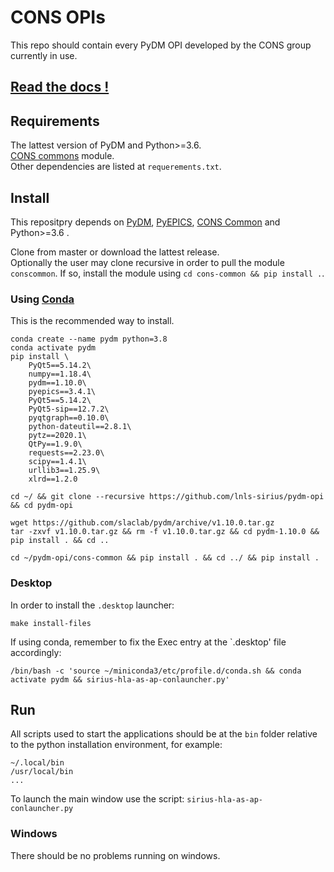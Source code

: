 CONS OPIs
===========

This repo should contain every PyDM OPI developed by the CONS group currently in use.

[Read the docs !](https://lnls-sirius.github.io/pydm-opi/)
----------------------------------------------------------

Requirements
------------
The lattest version of PyDM and Python>=3.6.<br>
[CONS commons](https://github.com/carneirofc/cons-common) module.<br>
Other dependencies are listed at `requerements.txt`.<br>

Install
-------
This repositpry depends on [PyDM](https://github.com/slaclab/pydm),
[PyEPICS](https://github.com/pyepics/pyepics), [CONS Common](https://github.com/carneirofc/cons-common/tree/master/siriushlacommon) and Python>=3.6 .

Clone from master or download the lattest release.<br>
Optionally the user may clone recursive in order to pull the module `conscommon`. If so, install the module using `cd cons-common && pip install .`.<br>

### Using [Conda](https://docs.conda.io/en/latest/miniconda.html)
This is the recommended way to install. 
```
conda create --name pydm python=3.8
conda activate pydm
pip install \
    PyQt5==5.14.2\
    numpy==1.18.4\
    pydm==1.10.0\
    pyepics==3.4.1\
    PyQt5==5.14.2\
    PyQt5-sip==12.7.2\
    pyqtgraph==0.10.0\
    python-dateutil==2.8.1\
    pytz==2020.1\
    QtPy==1.9.0\
    requests==2.23.0\
    scipy==1.4.1\
    urllib3==1.25.9\
    xlrd==1.2.0

cd ~/ && git clone --recursive https://github.com/lnls-sirius/pydm-opi && cd pydm-opi

wget https://github.com/slaclab/pydm/archive/v1.10.0.tar.gz
tar -zxvf v1.10.0.tar.gz && rm -f v1.10.0.tar.gz && cd pydm-1.10.0 && pip install . && cd ..

cd ~/pydm-opi/cons-common && pip install . && cd ../ && pip install .
```

### Desktop
In order to install the `.desktop` launcher:
```
make install-files
```
If using conda, remember to fix the Exec entry at the `.desktop' file accordingly:
``` 
/bin/bash -c 'source ~/miniconda3/etc/profile.d/conda.sh && conda activate pydm && sirius-hla-as-ap-conlauncher.py'
``` 


Run
---
All scripts used to start the applications should be at the `bin` folder relative to the python installation environment, for example:
```
~/.local/bin
/usr/local/bin
...
```

To launch the main window use the script: `sirius-hla-as-ap-conlauncher.py`

### Windows
There should be no problems running on windows.
